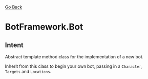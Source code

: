 [Go Back](../REFERENCE.md)

# BotFramework.Bot

## Intent

Abstract template method class for the implementation of a new bot.

Inherit from this class to begin your own bot, passing in a `Character`, `Targets` and `Locations`.